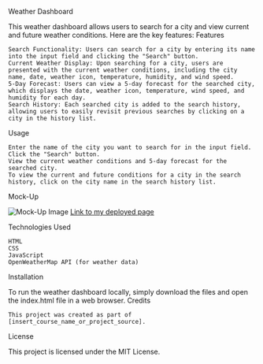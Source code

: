 Weather Dashboard

This weather dashboard allows users to search for a city and view current and future weather conditions. Here are the key features:
Features

    Search Functionality: Users can search for a city by entering its name into the input field and clicking the "Search" button.
    Current Weather Display: Upon searching for a city, users are presented with the current weather conditions, including the city name, date, weather icon, temperature, humidity, and wind speed.
    5-Day Forecast: Users can view a 5-day forecast for the searched city, which displays the date, weather icon, temperature, wind speed, and humidity for each day.
    Search History: Each searched city is added to the search history, allowing users to easily revisit previous searches by clicking on a city in the history list.

Usage

    Enter the name of the city you want to search for in the input field.
    Click the "Search" button.
    View the current weather conditions and 5-day forecast for the searched city.
    To view the current and future conditions for a city in the search history, click on the city name in the search history list.

Mock-Up

![Mock-Up Image](image/mgockup.png)
[Link to my deployed page](https://juliettengum.github.io/weatherapp-juliette/)

Technologies Used

    HTML
    CSS
    JavaScript
    OpenWeatherMap API (for weather data)

Installation

To run the weather dashboard locally, simply download the files and open the index.html file in a web browser.
Credits

    This project was created as part of [insert_course_name_or_project_source].

License

This project is licensed under the MIT License.
